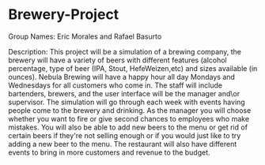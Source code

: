 # Brewery-Project
Group Names: Eric Morales and Rafael Basurto

Description: 
This project will be a simulation of a brewing company, the brewery will have a  variety of beers with different features (alcohol percentage, type of beer (IPA, Stout, HefeWeizen,etc) and sizes available (in ounces). Nebula Brewing will have a happy hour all day Mondays and Wednesdays for all customers who come in. The staff will include bartenders, brewers, and the user interface will be the manager and\or supervisor. The simulation will go through each week with events having people come to the brewery and drinking. As the manager you will choose whether you want to fire or give second chances to employees who make mistakes. You will also be able to add new beers to the menu or get rid of certain beers if they're not selling enough or if you would just like to try adding a new beer to the menu. The restaurant will also have different events to bring in more customers and revenue to the budget. 
